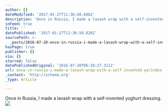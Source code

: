 ```yaml
---
author: []
dateModified: '2017-01-27T11:36:48.686Z'
description: 'Once in Russia, I made a lavash wrap with a self-invented yoghurt dressing.'
inFeed: true
title: ''
datePublished: '2017-01-27T11:36:50.820Z'
sourcePath: >-
  _posts/2016-07-20-once-in-russia-i-made-a-lavash-wrap-with-a-self-invented-yo.md
hasPage: true
publisher: {}
via: {}
starred: false
datePublishedOriginal: '2016-07-20T06:38:27.311Z'
url: once-in-russia-i-made-a-lavash-wrap-with-a-self-invented-yo/index.html
_context: 'http://schema.org'
_type: Article

---
```

Once in Russia, I made a lavash wrap with a self-invented yoghurt dressing.
![](https://the-grid-user-content.s3-us-west-2.amazonaws.com/0fa3fdba-c07d-428f-a877-1af0e670ca4a.jpg)